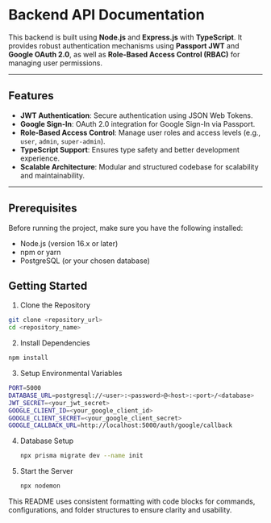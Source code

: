 # Backend API Documentation

This backend is built using **Node.js** and **Express.js** with **TypeScript**. It provides robust authentication mechanisms using **Passport JWT** and **Google OAuth 2.0**, as well as **Role-Based Access Control (RBAC)** for managing user permissions.

---
## Features

- **JWT Authentication**: Secure authentication using JSON Web Tokens.
- **Google Sign-In**: OAuth 2.0 integration for Google Sign-In via Passport.
- **Role-Based Access Control**: Manage user roles and access levels (e.g., `user`, `admin`, `super-admin`).
- **TypeScript Support**: Ensures type safety and better development experience.
- **Scalable Architecture**: Modular and structured codebase for scalability and maintainability.

---
## Prerequisites
Before running the project, make sure you have the following installed:
* Node.js (version 16.x or later)
* npm or yarn
* PostgreSQL (or your chosen database)

## Getting Started
1. Clone the Repository
```bash
git clone <repository_url>
cd <repository_name>
```
2. Install Dependencies
 ```bash
npm install
```
3. Setup Environmental Variables
```bash
PORT=5000
DATABASE_URL=postgresql://<user>:<password>@<host>:<port>/<database>
JWT_SECRET=<your_jwt_secret>
GOOGLE_CLIENT_ID=<your_google_client_id>
GOOGLE_CLIENT_SECRET=<your_google_client_secret>
GOOGLE_CALLBACK_URL=http://localhost:5000/auth/google/callback
```
4. Database Setup
   ```bash
   npx prisma migrate dev --name init
   ```
5. Start the Server
   ```bash
   npx nodemon
   ```
   

This README uses consistent formatting with code blocks for commands, configurations, and folder structures to ensure clarity and usability.

